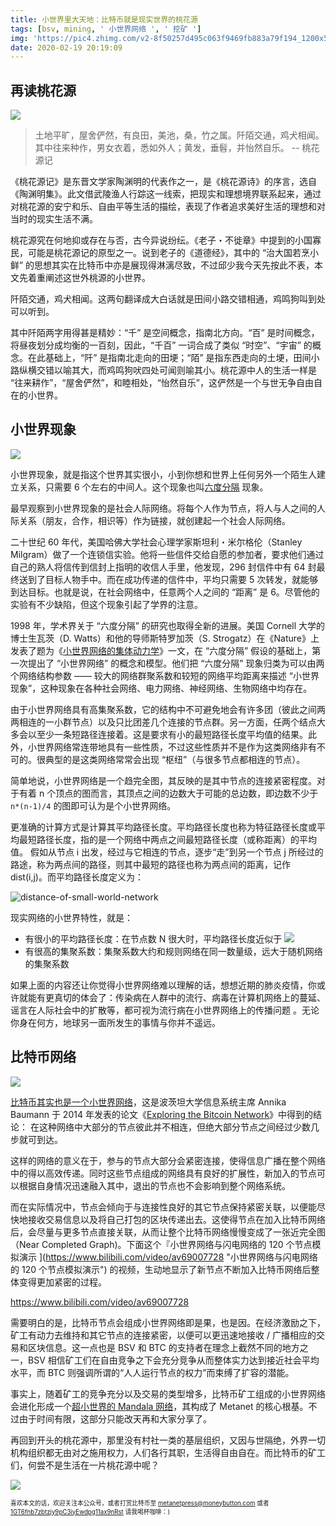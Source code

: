 ```yaml
---
title: 小世界里大天地：比特币就是现实世界的桃花源
tags: [bsv, mining, ' 小世界网络 ', ' 挖矿 ']
img: 'https://pic4.zhimg.com/v2-8f50257d495c063f9469fb883a79f194_1200x500.jpg'
date: 2020-02-19 20:19:09
---
```


## 再读桃花源

![](https://pic4.zhimg.com/v2-8f50257d495c063f9469fb883a79f194_1200x500.jpg)

> 土地平旷，屋舍俨然，有良田，美池，桑，竹之属。阡陌交通，鸡犬相闻。其中往来种作，男女衣着，悉如外人；黄发，垂髫，并怡然自乐。 -- 桃花源记

《桃花源记》是东晋文学家陶渊明的代表作之一，是《桃花源诗》的序言，选自《陶渊明集》。此文借武陵渔人行踪这一线索，把现实和理想境界联系起来，通过对桃花源的安宁和乐、自由平等生活的描绘，表现了作者追求美好生活的理想和对当时的现实生活不满。

<!--more-->

桃花源究在何地抑或存在与否，古今异说纷纭。《老子・不徙章》中提到的小国寡民，可能是桃花源记的原型之一。说到老子的《道德经》，其中的 “治大国若烹小鲜” 的思想其实在比特币中亦是展现得淋漓尽致，不过邱少我今天先按此不表，本文先着重阐述这世外桃源的小世界。

阡陌交通，鸡犬相闻。这两句翻译成大白话就是田间小路交错相通，鸡鸣狗叫到处可以听到。

其中阡陌两字用得甚是精妙：“千” 是空间概念，指南北方向。“百” 是时间概念，将昼夜划分成均衡的一百刻，因此，“千百” 一词合成了类似 “时空”、“宇宙” 的概念。在此基础上，“阡” 是指南北走向的田埂；“陌” 是指东西走向的土埂，田间小路纵横交错以喻其大，而鸡鸣狗吠四处可闻则喻其小。桃花源中人的生活一样是 “往来耕作”，“屋舍俨然”，和睦相处，“怡然自乐”，这俨然是一个与世无争自由自在的小世界。

## 小世界现象

![](https://mmbiz.qpic.cn/mmbiz_jpg/5EsQe61CaFlIOpag2oiclsaplrAXjozxRNOC621sszGDpmeW4ebr1u1vsTgib6NCicBnSEYFicYok6QKHhsLoRjTcQ/0?wx_fmt=jpeg)

小世界现象，就是指这个世界其实很小，小到你想和世界上任何另外一个陌生人建立关系，只需要 6 个左右的中间人。这个现象也叫[六度分隔](https://zh.wikipedia.org/wiki/%E5%85%AD%E5%BA%A6%E5%88%86%E9%9A%94%E7%90%86%E8%AE%BA "六度分隔理论") 现象。

最早观察到小世界现象的是社会人际网络。将每个人作为节点，将人与人之间的人际关系（朋友，合作，相识等）作为链接，就创建起一个社会人际网络。

二十世纪 60 年代，美国哈佛大学社会心理学家斯坦利・米尔格伦（Stanley Milgram）做了一个连锁信实验。他将一些信件交给自愿的参加者，要求他们通过自己的熟人将信传到信封上指明的收信人手里，他发现，296 封信件中有 64 封最终送到了目标人物手中。而在成功传递的信件中，平均只需要 5 次转发，就能够到达目标。也就是说，在社会网络中，任意两个人之间的 “距离” 是 6。尽管他的实验有不少缺陷，但这个现象引起了学界的注意。

1998 年，学术界关于 “六度分隔” 的研究也取得全新的进展。美国 Cornell 大学的博士生瓦茨（D. Watts）和他的导师斯特罗加茨（S. Strogatz）在《Nature》上发表了题为《[小世界网络的集体动力学](https://www.nature.com/articles/30918 "Collective dynamics of ‘small-world’ networks")》一文，在 “六度分隔” 假设的基础上，第一次提出了 “小世界网络” 的概念和模型。他们把 “六度分隔” 现象归类为可以由两个网络结构参数 —— 较大的网络群聚系数和较短的网络平均距离来描述 “小世界现象”，这种现象在各种社会网络、电力网络、神经网络、生物网络中均存在。

由于小世界网络具有高集聚系数，它的结构中不可避免地会有许多团（彼此之间两两相连的一小群节点）以及只比团差几个连接的节点群。另一方面，任两个结点大多会以至少一条短路径连接着。这是要求有小的最短路径长度平均值的结果。此外，小世界网络常连带地具有一些性质，不过这些性质并不是作为这类网络非有不可的。很典型的是这类网络常常会出现 “枢纽”（与很多节点都相连的节点）。

简单地说，小世界网络是一个趋完全图，其反映的是其中节点的连接紧密程度。对于有着 n 个顶点的图而言，其顶点之间的边数大于可能的总边数，即边数不少于 ```n*(n-1)/4``` 的图即可认为是个小世界网络。

更准确的计算方式是计算其平均路径长度。平均路径长度也称为特征路径长度或平均最短路径长度，指的是一个网络中两点之间最短路径长度（或称距离）的平均值。
假如从节点 i 出发，经过与它相连的节点，逐步“走”到另一个节点 j 所经过的路途，称为两点间的路径，则其中最短的路径也称为两点间的距离，记作 dist(i,j)。而平均路径长度定义为：

![distance-of-small-world-network](https://wikimedia.org/api/rest_v1/media/math/render/svg/6a3bdb8f39dde0ab7d5f74d00769f0d2de99f6ce)

现实网络的小世界特性，就是：

* 有很小的平均路径长度：在节点数 N 很大时，平均路径长度近似于 ![](https://wikimedia.org/api/rest_v1/media/math/render/svg/bc0aa0559de03194bf9c6403306f8fb8d418694b)
* 有很高的集聚系数：集聚系数大约和规则网络在同一数量级，远大于随机网络的集聚系数

如果上面的内容还让你觉得小世界网络难以理解的话，想想近期的肺炎疫情，你或许就能有更真切的体会了：传染病在人群中的流行、病毒在计算机网络上的蔓延、谣言在人际社会中的扩散等，都可视为流行病在小世界网络上的传播问题 [](http://www.cbdio.com/BigData/2016-10/17/content_5337620.htm "小白学数据：小世界网络中的大世界")。无论你身在何方，地球另一面所发生的事情与你并不遥远。

## 比特币网络

![](https://mmbiz.qpic.cn/mmbiz_jpg/5EsQe61CaFlIOpag2oiclsaplrAXjozxRxRIX70UtqpRKBbTICLLQnplqU1yib28g0smf20kuLSfibL9bZAcH4Jcw/0?wx_fmt=jpeg)

[比特币其实也是一个小世界网络](https://metanet.press/chapter-mining/small-world-network.html "比特币重生计划：小世界网络")，这是波茨坦大学信息系统主席 Annika Baumann 于 2014 年发表的论文《[Exploring the Bitcoin Network](https://www.researchgate.net/publication/262562539_Exploring_the_Bitcoin_Network "Exploring the Bitcoin Network")》中得到的结论：
在这种网络中大部分的节点彼此并不相连，但绝大部分节点之间经过少数几步就可到达。

这样的网络的意义在于，参与的节点大部分会紧密连接，使得信息广播在整个网络中的得以高效传递。同时这些节点组成的网络具有良好的扩展性，新加入的节点可以根据自身情况迅速融入其中，退出的节点也不会影响到整个网络系统。

而在实际情况中，节点会倾向于与连接性良好的其它节点保持紧密关联，以便能尽快地接收交易信息以及将自己打包的区块传递出去。这使得节点在加入比特币网络后，会尽量与更多节点直接关联，从而让整个比特币网络慢慢变成了一张近完全图（Near Completed Graph)。下面这个『小世界网络与闪电网络的 120 个节点模拟演示
](https://www.bilibili.com/video/av69007728 "小世界网络与闪电网络的 120 个节点模拟演示") 的视频，生动地显示了新节点不断加入比特币网络后整体变得更加紧密的过程。

https://www.bilibili.com/video/av69007728

需要明白的是，比特币节点会组成小世界网络即是果，也是因。在经济激励之下，矿工有动力去维持和其它节点的连接紧密，以便可以更迅速地接收 / 广播相应的交易和区块信息。这一点也是 BSV 和 BTC 的支持者在理念上截然不同的地方之一，BSV 相信矿工们在自由竞争之下会充分竞争从而整体实力达到接近社会平均水平，而 BTC 则强调所谓的“人人运行节点的权力”而束缚了扩容的潜能。

事实上，随着矿工的竞争充分以及交易的类型增多，比特币矿工组成的小世界网络会进化形成一个[超小世界的 Mandala 网络](https://www.nature.com/articles/srep09082 "Mandala Networks: ultra-small-world and highly sparse graphs")，其构成了 Metanet 的核心根基。不过由于时间有限，这部分只能改天再和大家分享了。

再回到开头的桃花源中，那里没有村社一类的基层组织，又因与世隔绝，外界一切机构组织都无由对之施用权力，人们各行其职，生活得自由自在。而比特币的矿工们，何尝不是生活在一片桃花源中呢？

![](https://imgkr.cn-bj.ufileos.com/be77d669-d9a8-46ed-b6b1-8f48692f3b9b.png)

<sub><sup>喜欢本文的话，欢迎关注本公众号，或者打赏比特币至 [metanetpress@moneybutton.com](bitcoin:metanetpress@moneybutton.com) 或者 [1GT6fnb7zbtzjy9pC3iyEwdpg11ax9nRst](bitcoin:1GT6fnb7zbtzjy9pC3iyEwdpg11ax9nRst) 请我喝杯咖啡：)</sup></sub>
